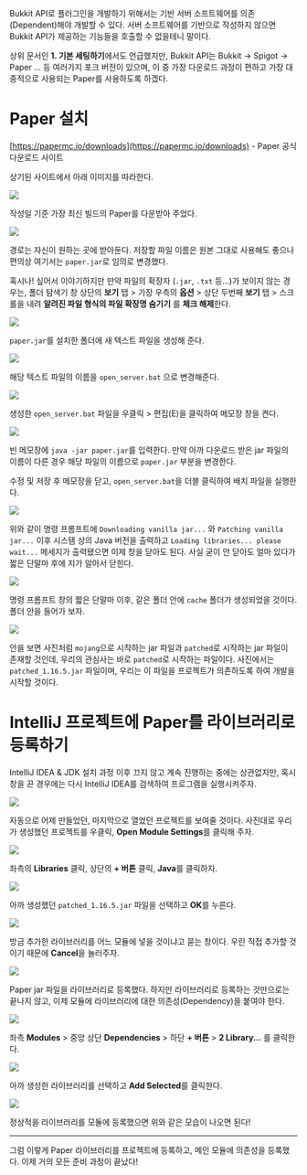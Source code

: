 Bukkit API로 플러그인을 개발하기 위해서는 기반 서버 소프트웨어를 의존(Dependent)해야 개발할 수 있다. 서버 소프트웨어를 기반으로 작성하지 않으면 Bukkit API가 제공하는 기능들을 호출할 수 없을테니 말이다.

상위 문서인 **1. 기본 세팅하기**에서도 언급했지만, Bukkit API는 Bukkit -> Spigot -> Paper ... 등 여러가지 포크 버전이 있으며, 이 중 가장 다운로드 과정이 편하고 가장 대중적으로 사용되는 Paper를 사용하도록 하겠다.

# Paper 설치

[https://papermc.io/downloads](https://papermc.io/downloads) - Paper 공식 다운로드 사이트

상기된 사이트에서 아래 이미지를 따라한다.

![](https://raw.githubusercontent.com/MBAPD/mbpd/main/%E2%85%A0.%20%EB%A7%A8%20%EB%95%85%EC%97%90%20%ED%97%A4%EB%94%A9%ED%95%98%EA%B8%B0/1.%20%EA%B8%B0%EB%B3%B8%20%EC%84%B8%ED%8C%85%ED%95%98%EA%B8%B0/2%20-%20Paper%20%EC%84%A4%EC%B9%98%ED%95%98%EA%B8%B0/1.png)

작성일 기준 가장 최신 빌드의 Paper를 다운받아 주었다.

![](https://raw.githubusercontent.com/MBAPD/mbpd/main/%E2%85%A0.%20%EB%A7%A8%20%EB%95%85%EC%97%90%20%ED%97%A4%EB%94%A9%ED%95%98%EA%B8%B0/1.%20%EA%B8%B0%EB%B3%B8%20%EC%84%B8%ED%8C%85%ED%95%98%EA%B8%B0/2%20-%20Paper%20%EC%84%A4%EC%B9%98%ED%95%98%EA%B8%B0/2.png)

경로는 자신이 원하는 곳에 받아둔다. 저장할 파일 이름은 원본 그대로 사용해도 좋으나 편의상 여기서는 `paper.jar`로 임의로 변경했다.

혹시나! 싶어서 이야기하지만 만약 파일의 확장자 (`.jar`, `.txt` 등...)가 보이지 않는 경우는, 폴더 탐색기 창 상단의 **보기** 탭 > 가장 우측의 **옵션** > 상단 두번째 **보기** 탭 > 스크롤을 내려 **알려진 파일 형식의 파일 확장명 숨기기** 를 **체크 해제**한다.

![](https://raw.githubusercontent.com/MBAPD/mbpd/main/%E2%85%A0.%20%EB%A7%A8%20%EB%95%85%EC%97%90%20%ED%97%A4%EB%94%A9%ED%95%98%EA%B8%B0/1.%20%EA%B8%B0%EB%B3%B8%20%EC%84%B8%ED%8C%85%ED%95%98%EA%B8%B0/2%20-%20Paper%20%EC%84%A4%EC%B9%98%ED%95%98%EA%B8%B0/3.png)

`paper.jar`를 설치한 폴더에 새 텍스트 파일을 생성해 준다.

![](https://raw.githubusercontent.com/MBAPD/mbpd/main/%E2%85%A0.%20%EB%A7%A8%20%EB%95%85%EC%97%90%20%ED%97%A4%EB%94%A9%ED%95%98%EA%B8%B0/1.%20%EA%B8%B0%EB%B3%B8%20%EC%84%B8%ED%8C%85%ED%95%98%EA%B8%B0/2%20-%20Paper%20%EC%84%A4%EC%B9%98%ED%95%98%EA%B8%B0/4.png)

해당 텍스트 파일의 이름을 `open_server.bat` 으로 변경해준다.

![](https://raw.githubusercontent.com/MBAPD/mbpd/main/%E2%85%A0.%20%EB%A7%A8%20%EB%95%85%EC%97%90%20%ED%97%A4%EB%94%A9%ED%95%98%EA%B8%B0/1.%20%EA%B8%B0%EB%B3%B8%20%EC%84%B8%ED%8C%85%ED%95%98%EA%B8%B0/2%20-%20Paper%20%EC%84%A4%EC%B9%98%ED%95%98%EA%B8%B0/5.png)

생성한 `open_server.bat` 파일을 우클릭 > 편집(E)을 클릭하여 메모장 창을 켠다.

![](https://raw.githubusercontent.com/MBAPD/mbpd/main/%E2%85%A0.%20%EB%A7%A8%20%EB%95%85%EC%97%90%20%ED%97%A4%EB%94%A9%ED%95%98%EA%B8%B0/1.%20%EA%B8%B0%EB%B3%B8%20%EC%84%B8%ED%8C%85%ED%95%98%EA%B8%B0/2%20-%20Paper%20%EC%84%A4%EC%B9%98%ED%95%98%EA%B8%B0/6.png)

빈 메모장에 `java -jar paper.jar`를 입력한다. 만약 아까 다운로드 받은 jar 파일의 이름이 다른 경우 해당 파일의 이름으로 `paper.jar` 부분을 변경한다. 

수정 및 저장 후 메모장을 닫고, `open_server.bat`을 더블 클릭하여 배치 파일을 실행한다.

![](https://raw.githubusercontent.com/MBAPD/mbpd/main/%E2%85%A0.%20%EB%A7%A8%20%EB%95%85%EC%97%90%20%ED%97%A4%EB%94%A9%ED%95%98%EA%B8%B0/1.%20%EA%B8%B0%EB%B3%B8%20%EC%84%B8%ED%8C%85%ED%95%98%EA%B8%B0/2%20-%20Paper%20%EC%84%A4%EC%B9%98%ED%95%98%EA%B8%B0/7.png)

위와 같이 명령 프롬프트에 `Downloading vanilla jar...` 와 `Patching vanilla jar...` 이후 시스템 상의 Java 버전을 출력하고 `Loading libraries... please wait...` 메세지가 출력됐으면 이제 창을 닫아도 된다. 사실 굳이 안 닫아도 얼마 있다가 짧은 단말마 후에 지가 알아서 닫힌다.

![](https://raw.githubusercontent.com/MBAPD/mbpd/main/%E2%85%A0.%20%EB%A7%A8%20%EB%95%85%EC%97%90%20%ED%97%A4%EB%94%A9%ED%95%98%EA%B8%B0/1.%20%EA%B8%B0%EB%B3%B8%20%EC%84%B8%ED%8C%85%ED%95%98%EA%B8%B0/2%20-%20Paper%20%EC%84%A4%EC%B9%98%ED%95%98%EA%B8%B0/8.png)

명령 프롬프트 창의 짧은 단말마 이후, 같은 폴더 안에 `cache` 폴더가 생성되었을 것이다. 폴더 안을 들어가 보자.

![](https://raw.githubusercontent.com/MBAPD/mbpd/main/%E2%85%A0.%20%EB%A7%A8%20%EB%95%85%EC%97%90%20%ED%97%A4%EB%94%A9%ED%95%98%EA%B8%B0/1.%20%EA%B8%B0%EB%B3%B8%20%EC%84%B8%ED%8C%85%ED%95%98%EA%B8%B0/2%20-%20Paper%20%EC%84%A4%EC%B9%98%ED%95%98%EA%B8%B0/9.png)

안을 보면 사진처럼 `mojang`으로 시작하는 jar 파일과 `patched`로 시작하는 jar 파일이 존재할 것인데, 우리의 관심사는 바로 `patched`로 시작하는 파일이다. 사진에서는 `patched_1.16.5.jar` 파일이며, 우리는 이 파일을 프로젝트가 의존하도록 하여 개발을 시작할 것이다.

# IntelliJ 프로젝트에 Paper를 라이브러리로 등록하기

IntelliJ IDEA & JDK 설치 과정 이후 끄지 않고 계속 진행하는 중에는 상관없지만, 혹시 창을 끈 경우에는 다시 IntelliJ IDEA를 검색하여 프로그램을 실행시켜주자.

![](https://raw.githubusercontent.com/MBAPD/mbpd/main/%E2%85%A0.%20%EB%A7%A8%20%EB%95%85%EC%97%90%20%ED%97%A4%EB%94%A9%ED%95%98%EA%B8%B0/1.%20%EA%B8%B0%EB%B3%B8%20%EC%84%B8%ED%8C%85%ED%95%98%EA%B8%B0/2%20-%20Paper%20%EC%84%A4%EC%B9%98%ED%95%98%EA%B8%B0/10.png)

자동으로 어제 만들었던, 마지막으로 열었던 프로젝트를 보여줄 것이다. 사진대로 우리가 생성했던 프로젝트를 우클릭, **Open Module Settings**를 클릭해 주자.


![](https://raw.githubusercontent.com/MBAPD/mbpd/main/%E2%85%A0.%20%EB%A7%A8%20%EB%95%85%EC%97%90%20%ED%97%A4%EB%94%A9%ED%95%98%EA%B8%B0/1.%20%EA%B8%B0%EB%B3%B8%20%EC%84%B8%ED%8C%85%ED%95%98%EA%B8%B0/2%20-%20Paper%20%EC%84%A4%EC%B9%98%ED%95%98%EA%B8%B0/11.png)

좌측의 **Libraries** 클릭, 상단의 **+ 버튼** 클릭, **Java**를 클릭하자.

![](https://raw.githubusercontent.com/MBAPD/mbpd/main/%E2%85%A0.%20%EB%A7%A8%20%EB%95%85%EC%97%90%20%ED%97%A4%EB%94%A9%ED%95%98%EA%B8%B0/1.%20%EA%B8%B0%EB%B3%B8%20%EC%84%B8%ED%8C%85%ED%95%98%EA%B8%B0/2%20-%20Paper%20%EC%84%A4%EC%B9%98%ED%95%98%EA%B8%B0/12.png)

아까 생성했던 `patched_1.16.5.jar` 파일을 선택하고 **OK**를 누른다.

![](https://raw.githubusercontent.com/MBAPD/mbpd/main/%E2%85%A0.%20%EB%A7%A8%20%EB%95%85%EC%97%90%20%ED%97%A4%EB%94%A9%ED%95%98%EA%B8%B0/1.%20%EA%B8%B0%EB%B3%B8%20%EC%84%B8%ED%8C%85%ED%95%98%EA%B8%B0/2%20-%20Paper%20%EC%84%A4%EC%B9%98%ED%95%98%EA%B8%B0/13.png)

방금 추가한 라이브러리를 어느 모듈에 넣을 것이냐고 묻는 창이다. 우린 직접 추가할 것이기 때문에 **Cancel**을 눌러주자.

![](https://raw.githubusercontent.com/MBAPD/mbpd/main/%E2%85%A0.%20%EB%A7%A8%20%EB%95%85%EC%97%90%20%ED%97%A4%EB%94%A9%ED%95%98%EA%B8%B0/1.%20%EA%B8%B0%EB%B3%B8%20%EC%84%B8%ED%8C%85%ED%95%98%EA%B8%B0/2%20-%20Paper%20%EC%84%A4%EC%B9%98%ED%95%98%EA%B8%B0/14.png)

Paper jar 파일을 라이브러리로 등록했다. 하지만 라이브러리로 등록하는 것만으로는 끝나지 않고, 이제 모듈에 라이브러리에 대한 의존성(Dependency)을 붙여야 한다.

![](https://raw.githubusercontent.com/MBAPD/mbpd/main/%E2%85%A0.%20%EB%A7%A8%20%EB%95%85%EC%97%90%20%ED%97%A4%EB%94%A9%ED%95%98%EA%B8%B0/1.%20%EA%B8%B0%EB%B3%B8%20%EC%84%B8%ED%8C%85%ED%95%98%EA%B8%B0/2%20-%20Paper%20%EC%84%A4%EC%B9%98%ED%95%98%EA%B8%B0/15.png)

좌측 **Modules** > 중앙 상단 **Dependencies** > 하단 **+ 버튼** > **2 Library...** 를 클릭한다.

![](https://raw.githubusercontent.com/MBAPD/mbpd/main/%E2%85%A0.%20%EB%A7%A8%20%EB%95%85%EC%97%90%20%ED%97%A4%EB%94%A9%ED%95%98%EA%B8%B0/1.%20%EA%B8%B0%EB%B3%B8%20%EC%84%B8%ED%8C%85%ED%95%98%EA%B8%B0/2%20-%20Paper%20%EC%84%A4%EC%B9%98%ED%95%98%EA%B8%B0/16.png)

아까 생성한 라이브러리를 선택하고 **Add Selected**를 클릭한다.

![](https://raw.githubusercontent.com/MBAPD/mbpd/main/%E2%85%A0.%20%EB%A7%A8%20%EB%95%85%EC%97%90%20%ED%97%A4%EB%94%A9%ED%95%98%EA%B8%B0/1.%20%EA%B8%B0%EB%B3%B8%20%EC%84%B8%ED%8C%85%ED%95%98%EA%B8%B0/2%20-%20Paper%20%EC%84%A4%EC%B9%98%ED%95%98%EA%B8%B0/17.png)

정상적을 라이브러리를 모듈에 등록했으면 위와 같은 모습이 나오면 된다!

-----

그럼 이렇게 Paper 라이브러리를 프로젝트에 등록하고, 메인 모듈에 의존성을 등록했다. 이제 거의 모든 준비 과정이 끝났다!